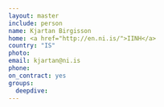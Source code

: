 ```yaml
---
layout: master
include: person
name: Kjartan Birgisson
home: <a href="http://en.ni.is/">IINH</a>
country: "IS"
photo:
email: kjartan@ni.is
phone:
on_contract: yes
groups:
  deepdive:
---
```

